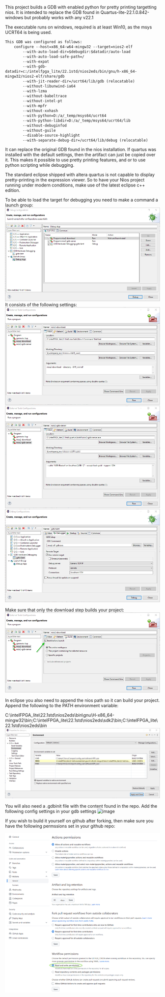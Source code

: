 This project builds a GDB with enabled python for pretty printing targetting nios.
It is intended to replace the GDB found in Quartus-lite-22.1.0.842-windows but probably works with any v22.1

The executable runs on windows, required is at least Win10, as the msys UCRT64 is being used.
```
This GDB was configured as follows:
	configure --host=x86_64-w64-mingw32 --target=nios2-elf
		--with-auto-load-dir=$debugdir:$datadir/auto-load
		--with-auto-load-safe-path=/
		--with-expat
		--with-gdb-datadir=c:/intelfpga_lite/22.1std/nios2eds/bin/gnu/h-x86_64-mingw32/nios2-elf/share/gdb
		--with-jit-reader-dir=/ucrt64/lib/gdb (relocatable)
		--without-libunwind-ia64
		--with-lzma
		--without-babeltrace
		--without-intel-pt
		--with-mpfr
		--without-xxhash
		--with-python=D:/a/_temp/msys64/ucrt64
		--with-python-libdir=D:/a/_temp/msys64/ucrt64/lib
		--without-debuginfod
		--without-guile
		--disable-source-highlight
		--with-separate-debug-dir=/ucrt64/lib/debug (relocatable)
```
  

 It can replace the original GDB found in the nios installation.
 If quartus was installed with the default settings, then the artifact can just be copied over it.
This makes it possible to use pretty printing features, and or to use python scripting while debugging.

The standard eclipse shipped with altera quartus is not capable to display pretty-printing in the expression viewer.
So to have your Nios project running under modern conditions, make use of the latest eclipse c++ edition.
 
 To be able to load the target for debugging you need to make a command a launch group:
 ![Launch Group](launch-group.png)
 It consists of the following settings:
 ![Download](download.png)
 ![GDB server](gdb-server.png)
 ![GDB](gdb.png)

Make sure that only the download step builds your project:
![Download build](download-build.png)
 
 In eclipse you also need to append the nios path so it can build your project.
Append the following to the PATH environment variable:

C:\intelFPGA_lite\22.1std\nios2eds\bin\gnu\H-x86_64-mingw32\bin;C:\intelFPGA_lite\22.1std\nios2eds\sdk2\bin;C:\intelFPGA_lite\22.1std\nios2eds\bin
![Eclipse path](path.png)

You will also need a .gdbinit file with the content found in the repo.
Add the following config settings in your gdb settings
![image](https://github.com/materigoprecitec/nios-gdb/assets/101804238/701c2e32-e03f-4439-8453-55bc0ba6e8ab)


 If you wish to build it yourself on github after forking, then make sure you have the following permssions set in your github repo:

![Permissions](permissions.png)
